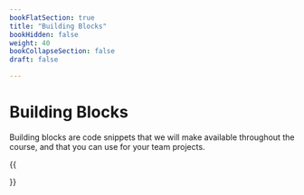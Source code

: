 ```yaml
---
bookFlatSection: true
title: "Building Blocks"
bookHidden: false
weight: 40
bookCollapseSection: false
draft: false

---
```


# Building Blocks

Building blocks are code snippets that we will make available throughout the course, and that you can use for your team projects.

{{<section>}}
